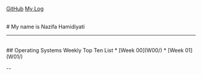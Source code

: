 ---
---

[GitHub](https://github.com/cbkadal/os202/)
[My Log](TXT/mylog.txt)

<br>
# My name is Nazifa Hamidiyati
<br>
<hr>
<br>
## Operating Systems Weekly Top Ten List
* [Week 00](W00/) 
* [Week 01](W01/)

--

